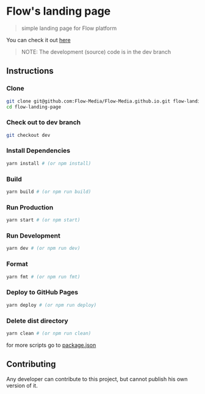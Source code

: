 # Flow's landing page

> simple landing page for Flow platform

You can check it out [here](https://flow-media.github.io)

> NOTE: The development (source) code is in the dev branch

## Instructions

### Clone

```bash
git clone git@github.com:Flow-Media/Flow-Media.github.io.git flow-landing-page
cd flow-landing-page
```

### Check out to dev branch

```bash
git checkout dev
```

### Install Dependencies

```bash
yarn install # (or npm install)
```

### Build

```bash
yarn build # (or npm run build)
```

### Run Production

```bash
yarn start # (or npm start)
```

### Run Development

```bash
yarn dev # (or npm run dev)
```

### Format

```bash
yarn fmt # (or npm run fmt)
```

### Deploy to GitHub Pages

```bash
yarn deploy # (or npm run deploy)
```

### Delete dist directory

```bash
yarn clean # (or npm run clean)
```

for more scripts go to [package.json](/package.json)

## Contributing

Any developer can contribute to this project, but cannot publish his own version of it.

<!-- TODO: Add license -->
